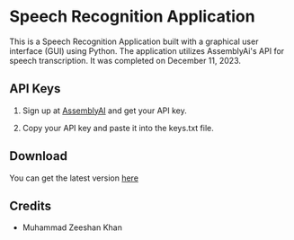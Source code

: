 # Speech Recognition Application

This is a Speech Recognition Application built with a graphical user interface (GUI) using Python. The application utilizes AssemblyAi's API for speech transcription. It was completed on December 11, 2023.

## API Keys

1. Sign up at [AssemblyAI](https://www.assemblyai.com/) and get your API key.

2. Copy your API key and paste it into the keys.txt file.

## Download
You can get the latest version [here](https://github.com/Muhammad-Zeeshan-Khan/speech-recognition-app/releases/tag/v1.0.0)

## Credits
- Muhammad Zeeshan Khan
